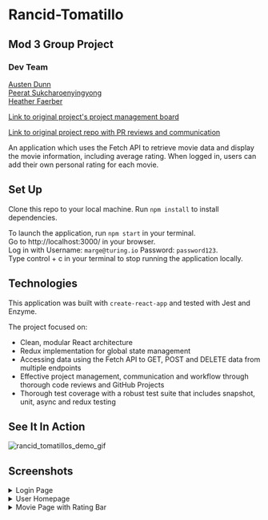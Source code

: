 # Rancid-Tomatillo
## Mod 3 Group Project
### Dev Team
[Austen Dunn](https://github.com/Dunn-Austen)  
[Peerat Sukcharoenyingyong](https://github.com/peeratmac)  
[Heather Faerber](https://github.com/hfaerber)  

[Link to original project's project management board](https://github.com/peeratmac/rancid-tomatillos/projects/1)

[Link to original project repo with PR reviews and communication](https://github.com/peeratmac/rancid-tomatillos/pulls?q=is%3Apr+is%3Aclosed)

An application which uses the Fetch API to retrieve movie data and display the
movie information, including average rating. When logged in, users can add their
 own personal rating for each movie.

## Set Up
Clone this repo to your local machine.  Run `npm install` to install
dependencies.  

To launch the application, run `npm start` in your terminal.  
Go to http://localhost:3000/ in your browser.  
Log in with Username: `marge@turing.io` Password: `password123`.  
Type control + c in your terminal to stop running the application locally.  

## Technologies
This application was built with `create-react-app` and tested with Jest and
Enzyme.  

The project focused on:
- Clean, modular React architecture
- Redux implementation for global state management
- Accessing data using the Fetch API to GET, POST and DELETE data from multiple endpoints
- Effective project management, communication and workflow through thorough code
reviews and GitHub Projects
- Thorough test coverage with a robust test suite that includes snapshot, unit,
async and redux testing

## See It In Action
![rancid_tomatillos_demo_gif](https://user-images.githubusercontent.com/48163945/71852056-c9c95580-30cf-11ea-9386-3b990729f4c5.gif)

## Screenshots
<details>
 <summary>Login Page</summary>  

 ![LoginPageRancidTom](https://user-images.githubusercontent.com/48163945/71855757-d9e63280-30d9-11ea-81c4-9bc9402d0227.png)  

</details>
 
<details> 
 <summary>User Homepage</summary>  
 
 ![UserHomepageRancidTom](https://user-images.githubusercontent.com/48163945/71855571-53315580-30d9-11ea-8cd9-4e78206a6978.jpg)  
</details>
 
<details> 
 <summary>Movie Page with Rating Bar</summary>  
 
 ![MoviePagewithRatingsBar](https://user-images.githubusercontent.com/48163945/71855597-65ab8f00-30d9-11ea-9aa4-9b1b64a7d296.jpg)  
 
</details>
